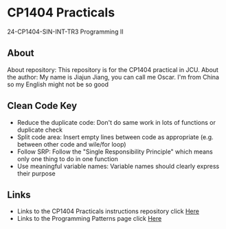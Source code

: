# CP1404 Practicals
24-CP1404-SIN-INT-TR3 Programming II
## About
About repository: This repository is for the CP1404 practical in JCU. About the author: My name is Jiajun Jiang, 
you can call me Oscar. I'm from China so my English might not be so good

## Clean Code Key
 - Reduce the duplicate code: Don't do same work in lots of functions or duplicate check
 - Split code area: Insert empty lines between code as appropriate (e.g. between other code and wile/for loop)
 - Follow SRP: Follow the "Single Responsibility Principle" which means only one thing to do in one function
 - Use meaningful variable names: Variable names should clearly express their purpose

## Links
 - Links to the CP1404 Practicals instructions repository click [Here](https://github.com/JiajunJiang-Oscar/CP1404practical)
 - Links to the Programming Patterns page click [Here]()
